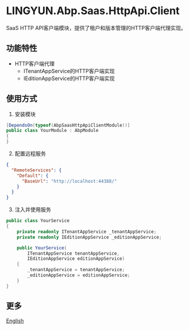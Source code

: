 # LINGYUN.Abp.Saas.HttpApi.Client

SaaS HTTP API客户端模块，提供了租户和版本管理的HTTP客户端代理实现。

## 功能特性

* HTTP客户端代理
  * ITenantAppService的HTTP客户端实现
  * IEditionAppService的HTTP客户端实现

## 使用方式

1. 安装模块

```csharp
[DependsOn(typeof(AbpSaasHttpApiClientModule))]
public class YourModule : AbpModule
{
}
```

2. 配置远程服务

```json
{
  "RemoteServices": {
    "Default": {
      "BaseUrl": "http://localhost:44388/"
    }
  }
}
```

3. 注入并使用服务

```csharp
public class YourService
{
    private readonly ITenantAppService _tenantAppService;
    private readonly IEditionAppService _editionAppService;

    public YourService(
        ITenantAppService tenantAppService,
        IEditionAppService editionAppService)
    {
        _tenantAppService = tenantAppService;
        _editionAppService = editionAppService;
    }
}
```

## 更多

[English](README.EN.md)
